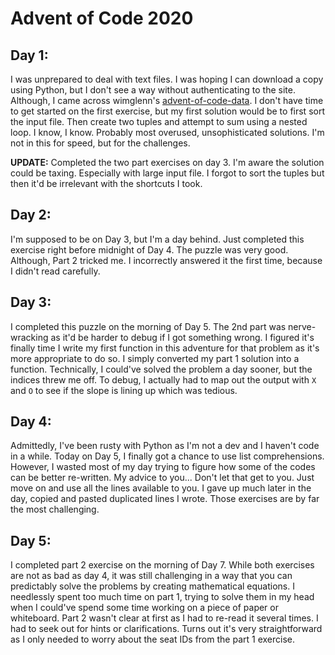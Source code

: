 # Advent of Code 2020

## Day 1:

I was unprepared to deal with text files. I was hoping I can download a copy using Python, but I don't see a way without authenticating to the site. Although, I came across wimglenn's [advent-of-code-data](https://github.com/wimglenn/advent-of-code-data). I don't have time to get started on the first exercise, but my first solution would be to first sort the input file. Then create two tuples and attempt to sum using a nested loop. I know, I know. Probably most overused, unsophisticated solutions. I'm not in this for speed, but for the challenges.

**UPDATE:** Completed the two part exercises on day 3. I'm aware the solution could be taxing. Especially with large input file. I forgot to sort the tuples but then it'd be irrelevant with the shortcuts I took.

## Day 2:

I'm supposed to be on Day 3, but I'm a day behind. Just completed this exercise right before midnight of Day 4. The puzzle was very good. Although, Part 2 tricked me. I incorrectly answered it the first time, because I didn't read carefully.

## Day 3:

I completed this puzzle on the morning of Day 5. The 2nd part was nerve-wracking as it'd be harder to debug if I got something wrong. I figured it's finally time I write my first function in this adventure for that problem as it's more appropriate to do so. I simply converted my part 1 solution into a function. Technically, I could've solved the problem a day sooner, but the indices threw me off. To debug, I actually had to map out the output with `X` and `O` to see if the slope is lining up which was tedious.

## Day 4:

Admittedly, I've been rusty with Python as I'm not a dev and I haven't code in a while. Today on Day 5, I finally got a chance to use list comprehensions. However, I wasted most of my day trying to figure how some of the codes can be better re-written. My advice to you... Don't let that get to you. Just move on and use all the lines available to you. I gave up much later in the day, copied and pasted duplicated lines I wrote. Those exercises are by far the most challenging.

## Day 5:

I completed part 2 exercise on the morning of Day 7. While both exercises are not as bad as day 4, it was still challenging in a way that you can predictably solve the problems by creating mathematical equations. I needlessly spent too much time on part 1, trying to solve them in my head when I could've spend some time working on a piece of paper or whiteboard. Part 2 wasn't clear at first as I had to re-read it several times. I had to seek out for hints or clarifications. Turns out it's very straightforward as I only needed to worry about the seat IDs from the part 1 exercise.

